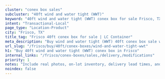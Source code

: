 ```yaml
---
cluster: "conex box sales"
subcluster: "40ft wind and water tight (WWT)"
keyword: "40ft wind and water tight (WWT) conex box for sale Frisco, TX"
intent: "Transactional-Local"
page_type: "Location-Product"
city: "Frisco, TX"
title_tag: "Frisco 40ft conex box for sale | LC Container"
meta_description: "Buy wind and water tight (WWT) 40ft conex box sale with local delivery in Frisco, TX. LC Container — local Since 2003. Request a fast quote today."
url_slug: "/frisco/buy/40ft/conex-boxes/wind-and-water-tight-wwt"
h1: "Buy 40ft wind and water tight (WWT) conex box in Frisco"
internal_links: "/frisco/conex-boxes/sales,/delivery,/modifications"
priority: 1
notes: "Include real photos, on-lot inventory, delivery lead times, and financing info."
noindex: false
---
```


<!-- TODO: Add unique city/inventory copy, images, and internal links here. -->
